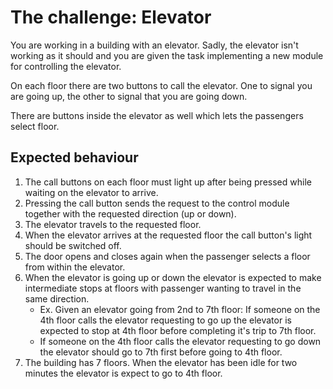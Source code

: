 # The challenge: Elevator

You are working in a building with an elevator. Sadly, the elevator isn't working as it should and you are given the task implementing a new module for controlling the elevator.

On each floor there are two buttons to call the elevator. One to signal you are going up, the other to signal that you are going down.

There are buttons inside the elevator as well which lets the passengers select floor.

## Expected behaviour

1.  The call buttons on each floor must light up after being pressed while waiting on the elevator to arrive.
2.  Pressing the call button sends the request to the control module together with the requested direction (up or down).
3.  The elevator travels to the requested floor.
4.  When the elevator arrives at the requested floor the call button's light should be switched off.
5.  The door opens and closes again when the passenger selects a floor from within the elevator.
6.  When the elevator is going up or down the elevator is expected to make intermediate stops at floors with passenger wanting to travel in the same direction.
    * Ex. Given an elevator going from 2nd to 7th floor: If someone on the 4th floor calls the elevator requesting to go up the elevator is expected to stop at 4th floor before completing it's trip to 7th floor.
    * If someone on the 4th floor calls the elevator requesting to go down the elevator should go to 7th first before going to 4th floor.
7.  The building has 7 floors. When the elevator has been idle for two minutes the elevator is expect to go to 4th floor.
